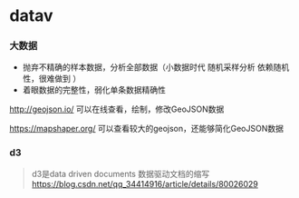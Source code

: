 # datav 


### 大数据 
- 抛弃不精确的样本数据，分析全部数据（小数据时代 随机采样分析 依赖随机性，很难做到 ）
- 着眼数据的完整性，弱化单条数据精确性 


http://geojson.io/    可以在线查看，绘制，修改GeoJSON数据

https://mapshaper.org/ 可以查看较大的geojson，还能够简化GeoJSON数据

### d3
> d3是data driven documents 数据驱动文档的缩写
https://blog.csdn.net/qq_34414916/article/details/80026029










